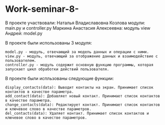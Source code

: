 # Work-seminar-8-
В проекте участвовали:
Наталья Владиславовна Козлова модули: main.py и controller.py
Маркина Анастасия Алексеевна: модуль view
Андрей: model.py 


В проекте были использованы 3 модуля:

    model.py - модуль, отвечающий за модель данных и операции с ними. 
    view.py - модуль, отвечающий за отображение данных и взаимодействие с пользователем.
    controller.py - модуль содержит основную функцию программы, которая запускает цикл обработки действий пользователя.

В проекте были испльзованы следующие функции:

    display_contacts(data): Выводит контакты на экран. Принимает список контактов в качестве параметра. 
    add_contact(data): Добавляет новый контакт. Принимает список контактов в качестве параметра. 
    change_contacts(data): Редактирует контакт. Принимает список контактов и ключевое слово в качестве параметров. 
    del_contacts(data): Удаляет контакт. Принимает список контактов и ключевое слово в качестве параметров. 
